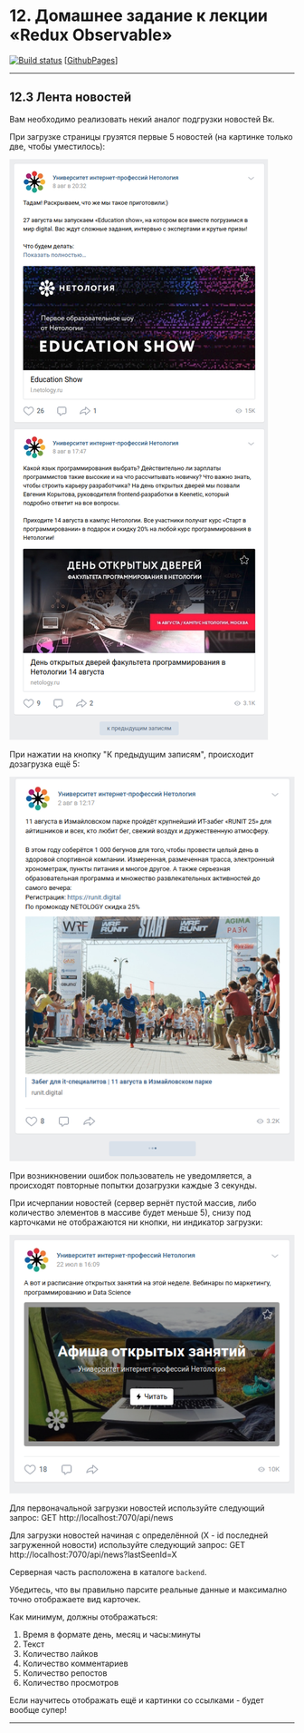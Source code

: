 # 12. Домашнее задание к лекции «Redux Observable»

[![Build status](https://ci.appveyor.com/api/projects/status/7acyfnfdjplaxljb?svg=true)](https://ci.appveyor.com/project/igor-chazov/ra-hw-12-observable-3-newsfeed) [[GithubPages](https://igor-chazov.github.io/ra-hw-12_observable_3-newsfeed)]

---

## 12.3 Лента новостей

Вам необходимо реализовать некий аналог подгрузки новостей Вк.

При загрузке страницы грузятся первые 5 новостей (на картинке только две, чтобы уместилось):

![](./assets/load-more.png)

При нажатии на кнопку "К предыдущим записям", происходит дозагрузка ещё 5:

![](./assets/loading.png)

При возникновении ошибок пользователь не уведомляется, а происходят повторные попытки дозагрузки каждые 3 секунды.

При исчерпании новостей (сервер вернёт пустой массив, либо количество элементов в массиве будет меньше 5), снизу под карточками не отображаются ни кнопки, ни индикатор загрузки:

![](./assets/finish.png)

Для первоначальной загрузки новостей используйте следующий запрос:
GET http://localhost:7070/api/news

Для загрузки новостей начиная с определённой (X - id последней загруженной новости) используйте следующий запрос:
GET http://localhost:7070/api/news?lastSeenId=X

Серверная часть расположена в каталоге `backend`.

Убедитесь, что вы правильно парсите реальные данные и максимално точно отображаете вид карточек.

Как минимум, должны отображаться:
1. Время в формате день, месяц и часы:минуты
1. Текст
1. Количество лайков
1. Количество комментариев
1. Количество репостов
1. Количество просмотров

Если научитесь отображать ещё и картинки со ссылками - будет вообще супер!

---
